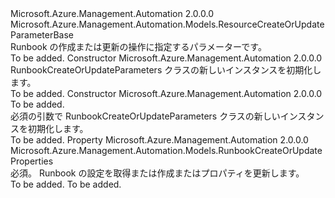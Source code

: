 <Type Name="RunbookCreateOrUpdateParameters" FullName="Microsoft.Azure.Management.Automation.Models.RunbookCreateOrUpdateParameters">
  <TypeSignature Language="C#" Value="public class RunbookCreateOrUpdateParameters : Microsoft.Azure.Management.Automation.Models.ResourceCreateOrUpdateParameterBase" />
  <TypeSignature Language="ILAsm" Value=".class public auto ansi beforefieldinit RunbookCreateOrUpdateParameters extends Microsoft.Azure.Management.Automation.Models.ResourceCreateOrUpdateParameterBase" />
  <TypeSignature Language="DocId" Value="T:Microsoft.Azure.Management.Automation.Models.RunbookCreateOrUpdateParameters" />
  <TypeSignature Language="VB.NET" Value="Public Class RunbookCreateOrUpdateParameters&#xA;Inherits ResourceCreateOrUpdateParameterBase" />
  <TypeSignature Language="F#" Value="type RunbookCreateOrUpdateParameters = class&#xA;    inherit ResourceCreateOrUpdateParameterBase" />
  <AssemblyInfo>
    <AssemblyName>Microsoft.Azure.Management.Automation</AssemblyName>
    <AssemblyVersion>2.0.0.0</AssemblyVersion>
  </AssemblyInfo>
  <Base>
    <BaseTypeName>Microsoft.Azure.Management.Automation.Models.ResourceCreateOrUpdateParameterBase</BaseTypeName>
  </Base>
  <Interfaces />
  <Docs>
    <summary>
            Runbook の作成または更新の操作に指定するパラメーターです。
            </summary>
    <remarks>To be added.</remarks>
  </Docs>
  <Members>
    <Member MemberName=".ctor">
      <MemberSignature Language="C#" Value="public RunbookCreateOrUpdateParameters ();" />
      <MemberSignature Language="ILAsm" Value=".method public hidebysig specialname rtspecialname instance void .ctor() cil managed" />
      <MemberSignature Language="DocId" Value="M:Microsoft.Azure.Management.Automation.Models.RunbookCreateOrUpdateParameters.#ctor" />
      <MemberSignature Language="VB.NET" Value="Public Sub New ()" />
      <MemberType>Constructor</MemberType>
      <AssemblyInfo>
        <AssemblyName>Microsoft.Azure.Management.Automation</AssemblyName>
        <AssemblyVersion>2.0.0.0</AssemblyVersion>
      </AssemblyInfo>
      <Parameters />
      <Docs>
        <summary>
            RunbookCreateOrUpdateParameters クラスの新しいインスタンスを初期化します。
            </summary>
        <remarks>To be added.</remarks>
      </Docs>
    </Member>
    <Member MemberName=".ctor">
      <MemberSignature Language="C#" Value="public RunbookCreateOrUpdateParameters (Microsoft.Azure.Management.Automation.Models.RunbookCreateOrUpdateProperties properties);" />
      <MemberSignature Language="ILAsm" Value=".method public hidebysig specialname rtspecialname instance void .ctor(class Microsoft.Azure.Management.Automation.Models.RunbookCreateOrUpdateProperties properties) cil managed" />
      <MemberSignature Language="DocId" Value="M:Microsoft.Azure.Management.Automation.Models.RunbookCreateOrUpdateParameters.#ctor(Microsoft.Azure.Management.Automation.Models.RunbookCreateOrUpdateProperties)" />
      <MemberSignature Language="VB.NET" Value="Public Sub New (properties As RunbookCreateOrUpdateProperties)" />
      <MemberSignature Language="F#" Value="new Microsoft.Azure.Management.Automation.Models.RunbookCreateOrUpdateParameters : Microsoft.Azure.Management.Automation.Models.RunbookCreateOrUpdateProperties -&gt; Microsoft.Azure.Management.Automation.Models.RunbookCreateOrUpdateParameters" Usage="new Microsoft.Azure.Management.Automation.Models.RunbookCreateOrUpdateParameters properties" />
      <MemberType>Constructor</MemberType>
      <AssemblyInfo>
        <AssemblyName>Microsoft.Azure.Management.Automation</AssemblyName>
        <AssemblyVersion>2.0.0.0</AssemblyVersion>
      </AssemblyInfo>
      <Parameters>
        <Parameter Name="properties" Type="Microsoft.Azure.Management.Automation.Models.RunbookCreateOrUpdateProperties" />
      </Parameters>
      <Docs>
        <param name="properties">To be added.</param>
        <summary>
            必須の引数で RunbookCreateOrUpdateParameters クラスの新しいインスタンスを初期化します。
            </summary>
        <remarks>To be added.</remarks>
      </Docs>
    </Member>
    <Member MemberName="Properties">
      <MemberSignature Language="C#" Value="public Microsoft.Azure.Management.Automation.Models.RunbookCreateOrUpdateProperties Properties { get; set; }" />
      <MemberSignature Language="ILAsm" Value=".property instance class Microsoft.Azure.Management.Automation.Models.RunbookCreateOrUpdateProperties Properties" />
      <MemberSignature Language="DocId" Value="P:Microsoft.Azure.Management.Automation.Models.RunbookCreateOrUpdateParameters.Properties" />
      <MemberSignature Language="VB.NET" Value="Public Property Properties As RunbookCreateOrUpdateProperties" />
      <MemberSignature Language="F#" Value="member this.Properties : Microsoft.Azure.Management.Automation.Models.RunbookCreateOrUpdateProperties with get, set" Usage="Microsoft.Azure.Management.Automation.Models.RunbookCreateOrUpdateParameters.Properties" />
      <MemberType>Property</MemberType>
      <AssemblyInfo>
        <AssemblyName>Microsoft.Azure.Management.Automation</AssemblyName>
        <AssemblyVersion>2.0.0.0</AssemblyVersion>
      </AssemblyInfo>
      <ReturnValue>
        <ReturnType>Microsoft.Azure.Management.Automation.Models.RunbookCreateOrUpdateProperties</ReturnType>
      </ReturnValue>
      <Docs>
        <summary>
            必須。 Runbook の設定を取得または作成またはプロパティを更新します。
            </summary>
        <value>To be added.</value>
        <remarks>To be added.</remarks>
      </Docs>
    </Member>
  </Members>
</Type>